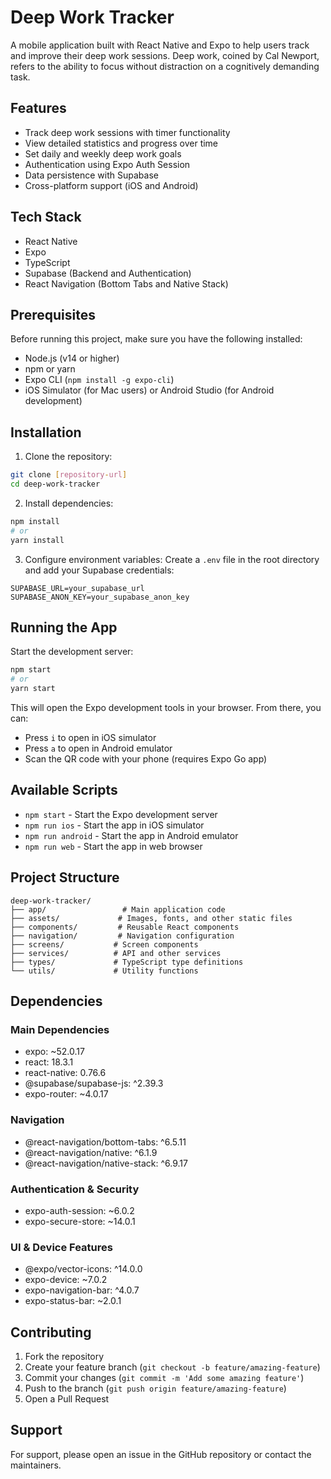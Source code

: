 # Deep Work Tracker

A mobile application built with React Native and Expo to help users track and improve their deep work sessions. Deep work, coined by Cal Newport, refers to the ability to focus without distraction on a cognitively demanding task.

## Features

- Track deep work sessions with timer functionality
- View detailed statistics and progress over time
- Set daily and weekly deep work goals
- Authentication using Expo Auth Session
- Data persistence with Supabase
- Cross-platform support (iOS and Android)

## Tech Stack

- React Native
- Expo
- TypeScript
- Supabase (Backend and Authentication)
- React Navigation (Bottom Tabs and Native Stack)

## Prerequisites

Before running this project, make sure you have the following installed:
- Node.js (v14 or higher)
- npm or yarn
- Expo CLI (`npm install -g expo-cli`)
- iOS Simulator (for Mac users) or Android Studio (for Android development)

## Installation

1. Clone the repository:
```bash
git clone [repository-url]
cd deep-work-tracker
```

2. Install dependencies:
```bash
npm install
# or
yarn install
```

3. Configure environment variables:
Create a `.env` file in the root directory and add your Supabase credentials:
```
SUPABASE_URL=your_supabase_url
SUPABASE_ANON_KEY=your_supabase_anon_key
```

## Running the App

Start the development server:
```bash
npm start
# or
yarn start
```

This will open the Expo development tools in your browser. From there, you can:
- Press `i` to open in iOS simulator
- Press `a` to open in Android emulator
- Scan the QR code with your phone (requires Expo Go app)

## Available Scripts

- `npm start` - Start the Expo development server
- `npm run ios` - Start the app in iOS simulator
- `npm run android` - Start the app in Android emulator
- `npm run web` - Start the app in web browser

## Project Structure

```
deep-work-tracker/
├── app/                 # Main application code
├── assets/             # Images, fonts, and other static files
├── components/         # Reusable React components
├── navigation/         # Navigation configuration
├── screens/           # Screen components
├── services/          # API and other services
├── types/             # TypeScript type definitions
└── utils/             # Utility functions
```

## Dependencies

### Main Dependencies
- expo: ~52.0.17
- react: 18.3.1
- react-native: 0.76.6
- @supabase/supabase-js: ^2.39.3
- expo-router: ~4.0.17

### Navigation
- @react-navigation/bottom-tabs: ^6.5.11
- @react-navigation/native: ^6.1.9
- @react-navigation/native-stack: ^6.9.17

### Authentication & Security
- expo-auth-session: ~6.0.2
- expo-secure-store: ~14.0.1

### UI & Device Features
- @expo/vector-icons: ^14.0.0
- expo-device: ~7.0.2
- expo-navigation-bar: ^4.0.7
- expo-status-bar: ~2.0.1

## Contributing

1. Fork the repository
2. Create your feature branch (`git checkout -b feature/amazing-feature`)
3. Commit your changes (`git commit -m 'Add some amazing feature'`)
4. Push to the branch (`git push origin feature/amazing-feature`)
5. Open a Pull Request

## Support

For support, please open an issue in the GitHub repository or contact the maintainers.